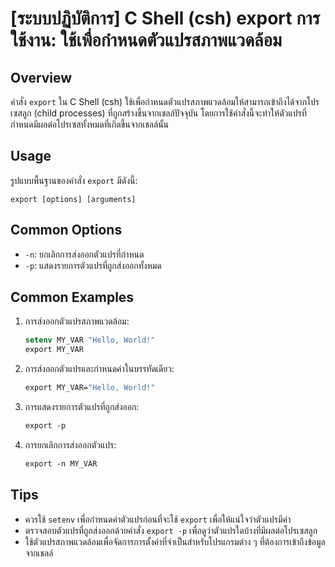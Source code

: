 # [ระบบปฏิบัติการ] C Shell (csh) export การใช้งาน: ใช้เพื่อกำหนดตัวแปรสภาพแวดล้อม

## Overview
คำสั่ง `export` ใน C Shell (csh) ใช้เพื่อกำหนดตัวแปรสภาพแวดล้อมให้สามารถเข้าถึงได้จากโปรเซสลูก (child processes) ที่ถูกสร้างขึ้นจากเชลล์ปัจจุบัน โดยการใช้คำสั่งนี้จะทำให้ตัวแปรที่กำหนดมีผลต่อโปรเซสทั้งหมดที่เกิดขึ้นจากเชลล์นั้น

## Usage
รูปแบบพื้นฐานของคำสั่ง `export` มีดังนี้:

```
export [options] [arguments]
```

## Common Options
- `-n`: ยกเลิกการส่งออกตัวแปรที่กำหนด
- `-p`: แสดงรายการตัวแปรที่ถูกส่งออกทั้งหมด

## Common Examples
1. การส่งออกตัวแปรสภาพแวดล้อม:
   ```csh
   setenv MY_VAR "Hello, World!"
   export MY_VAR
   ```

2. การส่งออกตัวแปรและกำหนดค่าในบรรทัดเดียว:
   ```csh
   export MY_VAR="Hello, World!"
   ```

3. การแสดงรายการตัวแปรที่ถูกส่งออก:
   ```csh
   export -p
   ```

4. การยกเลิกการส่งออกตัวแปร:
   ```csh
   export -n MY_VAR
   ```

## Tips
- ควรใช้ `setenv` เพื่อกำหนดค่าตัวแปรก่อนที่จะใช้ `export` เพื่อให้แน่ใจว่าตัวแปรมีค่า
- ตรวจสอบตัวแปรที่ถูกส่งออกด้วยคำสั่ง `export -p` เพื่อดูว่าตัวแปรใดบ้างที่มีผลต่อโปรเซสลูก
- ใช้ตัวแปรสภาพแวดล้อมเพื่อจัดการการตั้งค่าที่จำเป็นสำหรับโปรแกรมต่าง ๆ ที่ต้องการเข้าถึงข้อมูลจากเชลล์